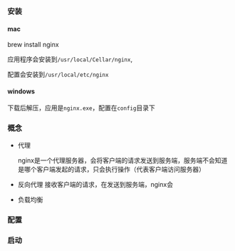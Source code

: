 ### 安装

#### mac

brew install nginx

应用程序会安装到`/usr/local/Cellar/nginx`,

配置会安装到`/usr/local/etc/nginx`

#### windows

下载后解压，应用是`nginx.exe`，配置在`config`目录下

### 概念

- 代理

  nginx是一个代理服务器，会将客户端的请求发送到服务端，服务端不会知道是哪个客户端发起的请求，只会执行操作（代表客户端访问服务器）

- 反向代理
  接收客户端的请求，在发送到服务端，nginx会

- 负载均衡

### 配置



### 启动

